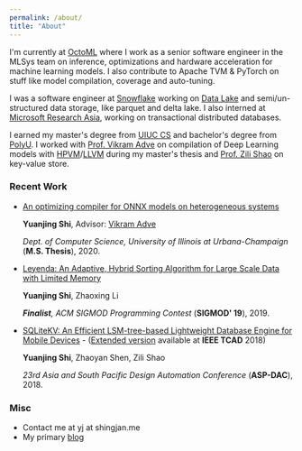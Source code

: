 ```yaml
---
permalink: /about/
title: "About"
---
```


I'm currently at [OctoML](https://octoml.ai) where I work as a senior software engineer in the MLSys team on inference, optimizations and hardware acceleration for machine learning models. I also contribute to Apache TVM & PyTorch on stuff like model compilation, coverage and auto-tuning.

I was a software engineer at [Snowflake](https://www.snowflake.com) working on [Data Lake](https://www.snowflake.com/data-lake/) and semi/un-structured data storage, like parquet and delta lake. I also interned at [Microsoft Research Asia](https://www.msra.cn/), working on transactional distributed databases.

I earned my master's degree from [UIUC CS](https://cs.illinois.edu/) and bachelor's degree from [PolyU](https://www.polyu.edu.hk/). I worked with [Prof. Vikram Adve](https://vikram.cs.illinois.edu) on compilation of Deep Learning models with [HPVM](https://publish.illinois.edu/hpvm-project/)/[LLVM](https://llvm.org) during my master's thesis and [Prof. Zili Shao](https://www.cse.cuhk.edu.hk/~shao/) on key-value store.


### Recent Work

* [An optimizing compiler for ONNX models on heterogeneous systems](https://www.ideals.illinois.edu/handle/2142/108171)
   
   **Yuanjing Shi**, Advisor: [Vikram Adve](https://vikram.cs.illinois.edu)

   _Dept. of Computer Science, University of Illinois at Urbana-Champaign_ (**M.S. Thesis**), 2020.

* [Leyenda: An Adaptive, Hybrid Sorting Algorithm for Large Scale Data with Limited Memory](https://arxiv.org/abs/1909.08006)
   
   **Yuanjing Shi**, Zhaoxing Li

   _**Finalist**, ACM SIGMOD Programming Contest_ (**SIGMOD' 19**), 2019. 

* [SQLiteKV: An Efficient LSM-tree-based Lightweight Database Engine for Mobile Devices](/assets/papers/asp-dac-2018-sqlitekv.pdf) - ([Extended version](/assets/papers/efficient-lsm-tree.pdf) available at **IEEE TCAD** 2018)
   
   **Yuanjing Shi**, Zhaoyan Shen, Zili Shao

   _23rd Asia and South Pacific Design Automation Conference_ (**ASP-DAC**), 2018. 

### Misc

- Contact me at yj at shingjan.me
- My primary [blog](/posts/)